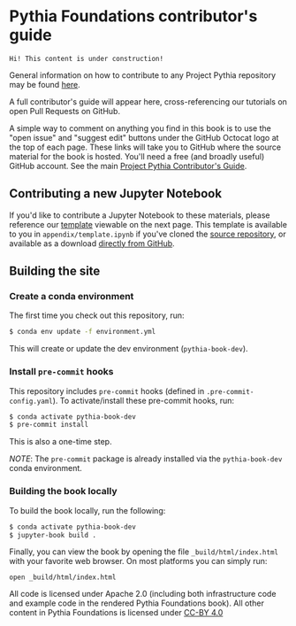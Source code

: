 # Pythia Foundations contributor's guide

```{note}
Hi! This content is under construction!
```

General information on how to contribute to any Project Pythia repository
may be found [here][pythia contributor's guide].

A full contributor's guide will appear here, cross-referencing our tutorials on open Pull Requests on GitHub.

A simple way to comment on anything you find in this book is to use the "open issue" and "suggest edit" buttons under the GitHub Octocat logo at the top of each page. These links will take you to GitHub where the source material for the book is hosted. You'll need a free (and broadly useful) GitHub account. See
the main [Project Pythia Contributor's Guide][pythia contributor's guide].

## Contributing a new Jupyter Notebook

If you'd like to contribute a Jupyter Notebook to these materials, please reference our [template](template) viewable on the next page. This template is available to you in `appendix/template.ipynb` if you've cloned the [source repository](https://github.com/ProjectPythia/pythia-foundations), or available as a download [directly from GitHub](https://github.com/ProjectPythia/pythia-foundations/raw/main/appendix/template.ipynb).

## Building the site

### Create a conda environment

The first time you check out this repository, run:

```bash
$ conda env update -f environment.yml
```

This will create or update the dev environment (`pythia-book-dev`).

### Install `pre-commit` hooks

This repository includes `pre-commit` hooks (defined in `.pre-commit-config.yaml`). To activate/install these pre-commit hooks, run:

```bash
$ conda activate pythia-book-dev
$ pre-commit install
```

This is also a one-time step.

_NOTE_: The `pre-commit` package is already installed via the `pythia-book-dev` conda environment.

### Building the book locally

To build the book locally, run the following:

```bash
$ conda activate pythia-book-dev
$ jupyter-book build .
```

Finally, you can view the book by opening the file `_build/html/index.html` with your favorite web browser. On most platforms you can simply run:

```
open _build/html/index.html
```

All code is licensed under Apache 2.0 (including both infrastructure code and example code in the rendered Pythia Foundations book). All other content in Pythia Foundations is licensed under [CC-BY 4.0](https://creativecommons.org/licenses/by/4.0/)

[pythia contributor's guide]: https://projectpythia.org/contributing.html
